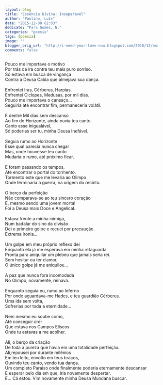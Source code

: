 ```yaml
---
layout: blog
title: "Essência Divina: Inseparável"
author: "Paulino, Luís"
date: "2015-12-08 02:03"
dedicate: "Para Gomes, N."
categories: "poesia"
tags: [poesia]
image: ""
blogger_orig_url: "http://i-need-your-love-now.blogspot.com/2015/12/essencia-divina-inseparavel.html"
comments: false
---
```


Pouco me importava o motivo\
Por trás da ira contra teu mais puro sorriso.\
Só estava em busca de vingança\
Contra a Deusa Caída que almejava sua dança.\
\
Enfrentei Iras, Cérberus, Harpias.\
Enfrentei Ciclopes, Medusas, por mil dias.\
Pouco me importava o cansaço...\
Seguiria até encontrar fim, permaneceria volátil.\
\
E dentre Mil dias sem descanso\
Ao fim do Horizonte, ainda ouvia teu canto.\
Canto esse inigualável,\
Só poderias ser tu, minha Deusa Inefável.\
\
Seguia rumo ao Horizonte\
Esse qual parecia nunca chegar\
Mas, onde houvesse teu canto\
Mudaria o rumo, até próximo ficar.\
\
E foram passando os tempos,\
Até encontrar o portal do tormento.\
Tormento este que me levaria ao Olimpo\
Onde terminaria a guerra, na origem do recinto.\
\
O berço da perfeição\
Não comparava-se ao teu sincero coração\
E, mesmo sendo uma jovem mortal\
Foi a Deusa mais Doce e Angelical.\
\
Estava frente a minha inimiga,\
Num badalar do sino da divisão\
Dei o primeiro golpe e recuei por precaução.\
Extrema ironia...\
\
Um golpe em meu próprio reflexo dei\
Enquanto ela já me esperava em minha retaguarda\
Pronta para aniquilar um plebeu que jamais seria rei.\
Sem hesitar ou ter clamor,\
O único golpe já me aniquilou...\
\
A paz que nunca fora incomodada\
No Olimpo, novamente, reinava.\
\
Enquanto seguia eu, rumo ao Inferno\
Por onde aguardava-me Hades, e teu guardião Cérberus.\
Uma ida sem volta,\
Sofrerias por toda a eternidade...\
\
Nem mesmo eu soube como,\
Até conseguir crer\
Que estava nos Campos Elíseos\
Onde tu estavas a me acolher.\
\
Ali, o berço da criação\
De toda a pureza que havia em uma totalidade perfeição.\
Ali,repousei por durante milênios\
Em teu leito, envolto em teus braços,\
Ouvindo teu canto, vendo tua dança.\
Um completo Paraíso onde finalmente poderia eternamente descansar\
E esperar pelo dia em que, iria novamente despertar.\
E... Cá estou. Vim novamente minha Deusa Mundana buscar.
